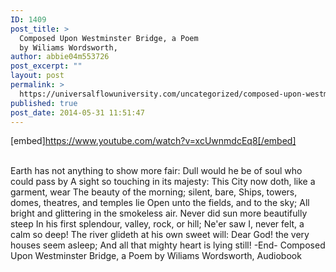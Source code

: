 ```yaml
---
ID: 1409
post_title: >
  Composed Upon Westminster Bridge, a Poem
  by Wiliams Wordsworth,
author: abbie04m553726
post_excerpt: ""
layout: post
permalink: >
  https://universalflowuniversity.com/uncategorized/composed-upon-westminster-bridge-a-poem-by-wiliams-wordsworth/
published: true
post_date: 2014-05-31 11:51:47
---
```

[embed]https://www.youtube.com/watch?v=xcUwnmdcEq8[/embed]</br></br>
<p>Earth has not anything to show more fair:
Dull would he be of soul who could pass by
A sight so touching in its majesty:
This City now doth, like a garment, wear
The beauty of the morning; silent, bare,
Ships, towers, domes, theatres, and temples lie
Open unto the fields, and to the sky;
All bright and glittering in the smokeless air.
Never did sun more beautifully steep
In his first splendour, valley, rock, or hill;
Ne'er saw I, never felt, a calm so deep!
The river glideth at his own sweet will:
Dear God! the very houses seem asleep;
And all that mighty heart is lying still!
-End-
Composed Upon Westminster Bridge, a Poem by Wiliams Wordsworth, Audiobook</p>